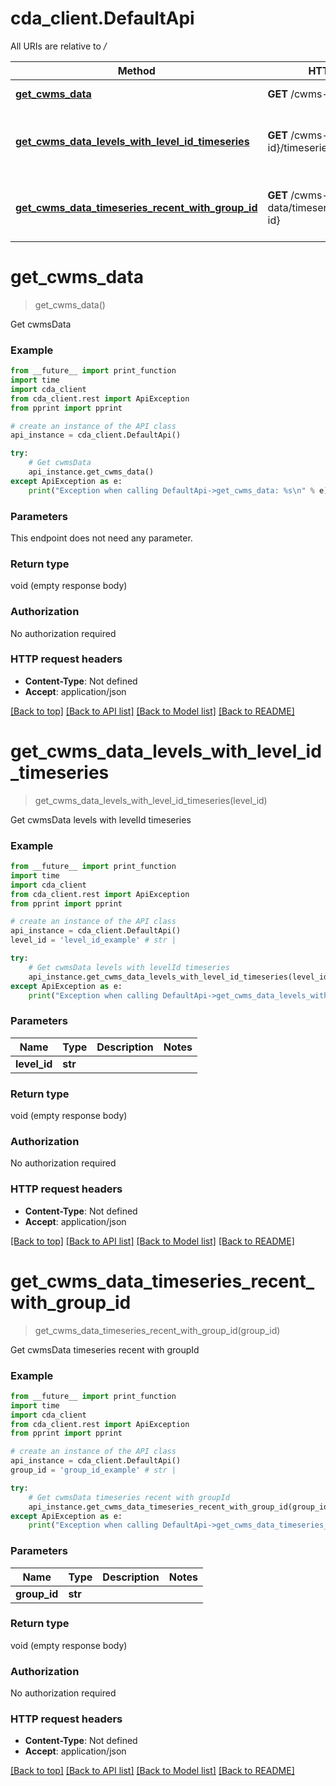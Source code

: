 # cda_client.DefaultApi

All URIs are relative to */*

Method | HTTP request | Description
------------- | ------------- | -------------
[**get_cwms_data**](DefaultApi.md#get_cwms_data) | **GET** /cwms-data | Get cwmsData
[**get_cwms_data_levels_with_level_id_timeseries**](DefaultApi.md#get_cwms_data_levels_with_level_id_timeseries) | **GET** /cwms-data/levels/{level-id}/timeseries | Get cwmsData levels with levelId timeseries
[**get_cwms_data_timeseries_recent_with_group_id**](DefaultApi.md#get_cwms_data_timeseries_recent_with_group_id) | **GET** /cwms-data/timeseries/recent/{group-id} | Get cwmsData timeseries recent with groupId

# **get_cwms_data**
> get_cwms_data()

Get cwmsData

### Example
```python
from __future__ import print_function
import time
import cda_client
from cda_client.rest import ApiException
from pprint import pprint

# create an instance of the API class
api_instance = cda_client.DefaultApi()

try:
    # Get cwmsData
    api_instance.get_cwms_data()
except ApiException as e:
    print("Exception when calling DefaultApi->get_cwms_data: %s\n" % e)
```

### Parameters
This endpoint does not need any parameter.

### Return type

void (empty response body)

### Authorization

No authorization required

### HTTP request headers

 - **Content-Type**: Not defined
 - **Accept**: application/json

[[Back to top]](#) [[Back to API list]](../README.md#documentation-for-api-endpoints) [[Back to Model list]](../README.md#documentation-for-models) [[Back to README]](../README.md)

# **get_cwms_data_levels_with_level_id_timeseries**
> get_cwms_data_levels_with_level_id_timeseries(level_id)

Get cwmsData levels with levelId timeseries

### Example
```python
from __future__ import print_function
import time
import cda_client
from cda_client.rest import ApiException
from pprint import pprint

# create an instance of the API class
api_instance = cda_client.DefaultApi()
level_id = 'level_id_example' # str | 

try:
    # Get cwmsData levels with levelId timeseries
    api_instance.get_cwms_data_levels_with_level_id_timeseries(level_id)
except ApiException as e:
    print("Exception when calling DefaultApi->get_cwms_data_levels_with_level_id_timeseries: %s\n" % e)
```

### Parameters

Name | Type | Description  | Notes
------------- | ------------- | ------------- | -------------
 **level_id** | **str**|  | 

### Return type

void (empty response body)

### Authorization

No authorization required

### HTTP request headers

 - **Content-Type**: Not defined
 - **Accept**: application/json

[[Back to top]](#) [[Back to API list]](../README.md#documentation-for-api-endpoints) [[Back to Model list]](../README.md#documentation-for-models) [[Back to README]](../README.md)

# **get_cwms_data_timeseries_recent_with_group_id**
> get_cwms_data_timeseries_recent_with_group_id(group_id)

Get cwmsData timeseries recent with groupId

### Example
```python
from __future__ import print_function
import time
import cda_client
from cda_client.rest import ApiException
from pprint import pprint

# create an instance of the API class
api_instance = cda_client.DefaultApi()
group_id = 'group_id_example' # str | 

try:
    # Get cwmsData timeseries recent with groupId
    api_instance.get_cwms_data_timeseries_recent_with_group_id(group_id)
except ApiException as e:
    print("Exception when calling DefaultApi->get_cwms_data_timeseries_recent_with_group_id: %s\n" % e)
```

### Parameters

Name | Type | Description  | Notes
------------- | ------------- | ------------- | -------------
 **group_id** | **str**|  | 

### Return type

void (empty response body)

### Authorization

No authorization required

### HTTP request headers

 - **Content-Type**: Not defined
 - **Accept**: application/json

[[Back to top]](#) [[Back to API list]](../README.md#documentation-for-api-endpoints) [[Back to Model list]](../README.md#documentation-for-models) [[Back to README]](../README.md)


